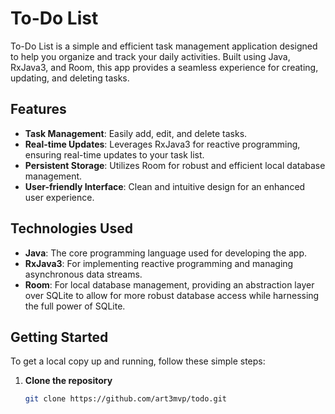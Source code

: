 # To-Do List

To-Do List is a simple and efficient task management application designed to help you organize and track your daily activities. Built using Java, RxJava3, and Room, this app provides a seamless experience for creating, updating, and deleting tasks.

## Features

- **Task Management**: Easily add, edit, and delete tasks.
- **Real-time Updates**: Leverages RxJava3 for reactive programming, ensuring real-time updates to your task list.
- **Persistent Storage**: Utilizes Room for robust and efficient local database management.
- **User-friendly Interface**: Clean and intuitive design for an enhanced user experience.

## Technologies Used

- **Java**: The core programming language used for developing the app.
- **RxJava3**: For implementing reactive programming and managing asynchronous data streams.
- **Room**: For local database management, providing an abstraction layer over SQLite to allow for more robust database access while harnessing the full power of SQLite.

## Getting Started

To get a local copy up and running, follow these simple steps:

1. **Clone the repository**
   ```bash
   git clone https://github.com/art3mvp/todo.git
